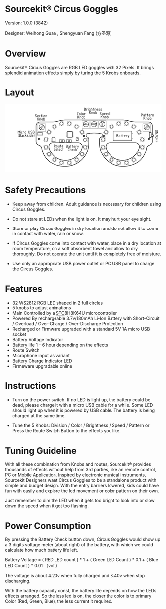 Sourcekit&reg; Circus Goggles
===

Version: 1.0.0 (3842)

Designer: Weihong Guan [<span class="mdi mdi-github" style="color: #000;"></span>](https://github.com/aguegu/) [<span class="mdi mdi-twitter" style="color: #1da1f2;"></span>](https://twitter.com/BG5USN), Shengyuan Fang (方圣源)

# Overview

Sourcekit&reg; Circus Goggles are RGB LED goggles with 32 Pixels. It brings splendid animation effects simply by turing the 5 Knobs onboards.

# Layout

![Circus Goggles Layout](images/CircusGoggles/CircusGogglesInstruction.png)

# Safety Precautions

* Keep away from children. Adult guidance is necessary for children using Circus Goggles.

* Do not stare at LEDs when the light is on. It may hurt your eye sight.

* Store or play Circus Goggles in dry location and do not allow it to come in contact with water, rain or snow.

* If Circus Goggles come into contact with water, place in a dry location at room temperature, on a soft absorbent towel and allow to dry thoroughly. Do not operate the unit until it is completely free of moisture.

* Use only an appropriate USB power outlet or PC USB panel to charge the Circus Goggles.

# Features

* 32 WS2812 RGB LED shaped in 2 full circles
* 5 knobs to adjust animations
* Main Controlled by a [STC](http://stcmcudata.com/)8H8K64U microcontroller
* Powered By rechargeable 3.7v/180mAh Li-Ion Battery with Short-Circuit / Overload / Over-Charge / Over-Discharge Protection
* Recharged or Firmware upgraded with a standard 5V 1A micro USB socket
* Battery Voltage Indicator
* Battery life 1 - 6 hour depending on the effects
* Route Switch
* Microphone input as variant
* Battery Charge Indicator LED
* Firmeware upgradable online

# Instructions

* Turn on the power switch. If no LED is light up, the battery could be dead, please charge it with a micro USB cable for a while. Some LED should light up when it is powered by USB cable. The battery is being charged at the same time.

* Tune the 5 Knobs: Division / Color / Brightness / Speed / Pattern or Press the Route Switch Button to the effects you like.

# Tuning Guideline

With all these combination from Knobs and routes, Sourcekit&reg; provides thousands of effects without help from 3rd parties, like an remote control, PC or Mobile Application. Inspired by electronic musical instruments, Sourcekit Designers want Circus Goggles to be a standalone product with simple and budget design. With the entry barriers lowered, kids could have fun with easily and explore the led movement or color pattern on their own.

Just remember to dim the LED when it gets too bright to look into or slow down the speed when it got too flashing.

# Power Consumption

By pressing the Battery Check button down, Circus Goggles would show up a 3 digits voltage meter (about right) of the battery, with which we could calculate how much battery life left.

Battery Voltage = ( RED LED count ) * 1 + ( Green LED Count ) * 0.1 + ( Blue LED Count ) * 0.01 （volt）

The voltage is about 4.20v when fully charged and 3.40v when stop discharging.

With the battery capacity const, the battery life depends on how the LEDs effects arranged. So the less led is on, the closer the color is to primary Color (Red, Green, Blue), the less current it required.
